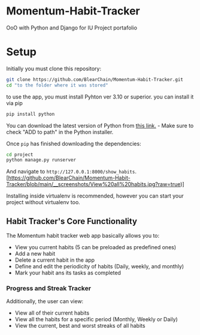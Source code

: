 # Momentum-Habit-Tracker
OoO with Python and Django for IU Project portafolio

# Setup

Initially you must clone this repository:

```sh
git clone https://github.com/BlearChain/Momentum-Habit-Tracker.git
cd "to the folder where it was stored"
```

to use the app, you must install Pyhton ver 3.10 or superior.
you can install it via pip 
```sh
pip install python
```
You can download the latest version of Python from [this link.](https://www.python.org/downloads/) - Make sure to check "ADD to path" in the Python installer. 

Once `pip` has finished downloading the dependencies:
```sh
cd project
python manage.py runserver
```
And navigate to `http://127.0.0.1:8000/show_habits`.
[https://github.com/BlearChain/Momentum-Habit-Tracker/blob/main/__screenshots/View%20all%20habits.jpg?raw=true)]

Installing inside virtualenv is recommended, however you can start your project without virtualenv too.

## Habit Tracker's Core Functionality
The Momentum habit tracker web app basically allows you to:
* View you current habits (5 can be preloaded as predefined ones)
* Add a new habit 
* Delete a current habit in the app
* Define and edit the periodicity of habits (Daily, weekly, and monthly)
* Mark your habit ans its tasks as completed

### Progress and Streak Tracker
Additionally, the user can view:
* View all of their current habits
* View all the habits for a specific period (Monthly, Weekly or Daily)
* View the current, best and worst streaks of all habits



